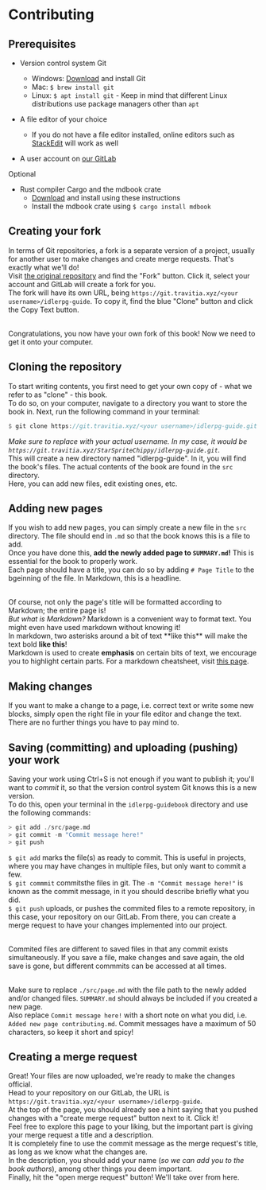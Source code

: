 # Contributing


## Prerequisites
- Version control system Git
  - Windows: [Download](https://git-scm.com/download/win) and install Git
  - Mac: `$ brew install git`
  - Linux: `$ apt install git` - Keep in mind that different Linux distributions use package managers other than `apt`

- A file editor of your choice
  - If you do not have a file editor installed, online editors such as [StackEdit](https://stackedit.io) will work as well

- A user account on [our GitLab](https://git.travitia.xyz/)
  
Optional
- Rust compiler Cargo and the mdbook crate
  - [Download](https://www.rust-lang.org/tools/install) and install using these instructions
  - Install the mdbook crate using `$ cargo install mdbook`


## Creating your fork
In terms of Git repositories, a fork is a separate version of a project, usually for another user to make changes and create merge requests. That's exactly what we'll do!<br>
Visit [the original repository](https://git.travitia.xyz/Kenvyra/idlerpg-guide) and find the "Fork" button. Click it, select your account and GitLab will create a fork for you.<br>
The fork will have its own URL, being `https://git.travitia.xyz/<your username>/idlerpg-guide`. To copy it, find the blue "Clone" button and click the Copy Text button.<br><br>

Congratulations, you now have your own fork of this book! Now we need to get it onto your computer.


## Cloning the repository
To start writing contents, you first need to get your own copy of - what we refer to as "clone" - this book. <br>
To do so, on your computer, navigate to a directory you want to store the book in. Next, run the following command in your terminal:
```rs
$ git clone https://git.travitia.xyz/<your username>/idlerpg-guide.git
```
*Make sure to replace <your username> with your actual username. In my case, it would be `https://git.travitia.xyz/StarSpriteChippy/idlerpg-guide.git`.* <br>
This will create a new directory named "idlerpg-guide". In it, you will find the book's files. The actual contents of the book are found in the `src` directory. <br>
Here, you can add new files, edit existing ones, etc.


## Adding new pages
If you wish to add new pages, you can simply create a new file in the `src` directory. The file should end in `.md` so that the book knows this is a file to add. <br>
Once you have done this, **add the newly added page to `SUMMARY.md`!** This is essential for the book to properly work. <br>
Each page should have a title, you can do so by adding `# Page Title` to the bgeinning of the file. In Markdown, this is a headline. <br><br>

Of course, not only the page's title will be formatted according to Markdown; the entire page is! <br>
*But what is Markdown?* Markdown is a convenient way to format text. You might even have used markdown without knowing it! <br>
In markdown, two asterisks around a bit of text \*\*like this\*\* will make the text bold **like this**! <br>
Markdown is used to create **emphasis** on certain bits of text, we encourage you to highlight certain parts. For a markdown cheatsheet, visit [this page](https://github.com/adam-p/markdown-here/wiki/Markdown-Cheatsheet).


## Making changes
If you want to make a change to a page, i.e. correct text or write some new blocks, simply open the right file in your file editor and change the text. <br>
There are no further things you have to pay mind to.

## Saving (committing) and uploading (pushing) your work
Saving your work using Ctrl+S is not enough if you want to publish it; you'll want to *commit* it, so that the version control system Git knows this is a new version.<br>
To do this, open your terminal in the `idlerpg-guidebook` directory and use the following commands:
```rs
> git add ./src/page.md
> git commit -m "Commit message here!"
> git push 
```
`$ git add` marks the file(s) as ready to commit. This is useful in projects, where you may have changes in multiple files, but only want to commit a few. <br>
`$ git commmit` commitsthe files in git. The `-m "Commit message here!"` is known as the commit message, in it you should describe briefly what you did. <br>
`$ git push` uploads, or pushes the commited files to a remote repository, in this case, your repository on our GitLab. From there, you can create a merge request to have your changes implemented into our project. <br><br>

Commited files are different to saved files in that any commit exists simultaneously. If you save a file, make changes and save again, the old save is gone, but different commmits can be accessed at all times. <br><br>

Make sure to replace `./src/page.md` with the file path to the newly added and/or changed files. `SUMMARY.md` should always be included if you created a new page. <br>
Also replace `Commit message here!` with a short note on what you did, i.e. `Added new page contributing.md`. Commit messages have a maximum of 50 characters, so keep it short and spicy! <br>

## Creating a merge request
Great! Your files are now uploaded, we're ready to make the changes official. <br>
Head to your repository on our GitLab, the URL is `https://git.travitia.xyz/<your username>/idlerpg-guide`.<br>
At the top of the page, you should already see a hint saying that you pushed changes with a "create merge request" button next to it. Click it!<br>
Feel free to explore this page to your liking, but the important part is giving your merge request a title and a description. <br>
It is completely fine to use the commit message as the merge request's title, as long as we know what the changes are. <br>
In the description, you should add your name (*so we can add you to the book authors*), among other things you deem important. <br>
Finally, hit the "open merge request" button! We'll take over from here.